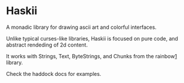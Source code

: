 # Haskii

A monadic library for drawing ascii art and colorful interfaces.

Unlike typical curses-like libraries, Haskii is focused on pure code,
and abstract rendeding of 2d content.

It works with Strings, Text, ByteStrings, and Chunks from the rainbow[1]
library.

Check the haddock docs for examples.


[1]: http://hackage.haskell.org/package/rainbow
